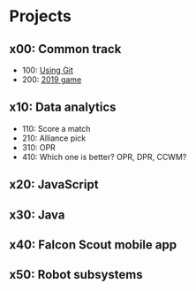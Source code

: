 # Projects

## x00: Common track

- 100: [Using Git](using_git.md)
- 200: [2019 game](2019_game.md)

## x10: Data analytics

- 110: Score a match
- 210: Alliance pick
- 310: OPR
- 410: Which one is better? OPR, DPR, CCWM?

## x20: JavaScript

## x30: Java

## x40: Falcon Scout mobile app

## x50: Robot subsystems
